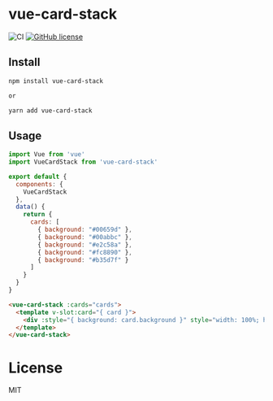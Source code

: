 # vue-card-stack

![CI](https://github.com/rodleviton/vue-card-stack/workflows/CI/badge.svg)
[![GitHub license](https://img.shields.io/github/license/mashape/apistatus.svg)](https://github.com/rodleviton/vue-card-stack/blob/master/LICENCE)


## Install

```bash
npm install vue-card-stack

or

yarn add vue-card-stack
```

## Usage

```js
import Vue from 'vue'
import VueCardStack from 'vue-card-stack'

export default {
  components: {
    VueCardStack
  },
  data() {
    return {
      cards: [
        { background: "#00659d" },
        { background: "#00abbc" },
        { background: "#e2c58a" },
        { background: "#fc8890" },
        { background: "#b35d7f" }
      ]
    }
  }
}
```

```html
<vue-card-stack :cards="cards">
  <template v-slot:card="{ card }">
    <div :style="{ background: card.background }" style="width: 100%; height: 100%;"></div>
  </template>
</vue-card-stack>
```

# License

MIT
